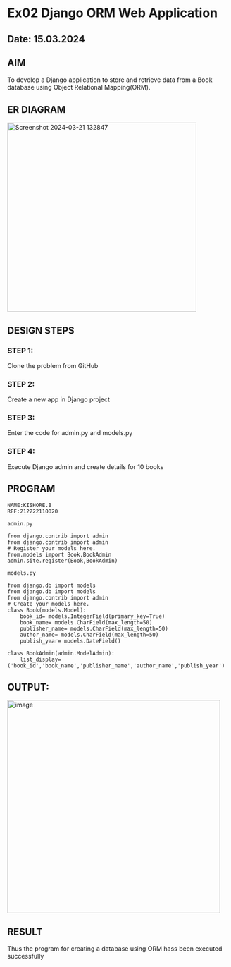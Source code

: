 # Ex02 Django ORM Web Application
## Date: 15.03.2024

## AIM
To develop a Django application to store and retrieve data from a Book database using Object Relational Mapping(ORM).
## ER DIAGRAM
<img width="429" alt="Screenshot 2024-03-21 132847" src="https://github.com/KSIHORE/ORM/assets/151484879/931c1d84-d981-4631-9b30-24f105db672f">

## DESIGN STEPS

### STEP 1:
Clone the problem from GitHub

### STEP 2:
Create a new app in Django project

### STEP 3:
Enter the code for admin.py and models.py

### STEP 4:
Execute Django admin and create details for 10 books

## PROGRAM
```
NAME:KISHORE.B
REF:212222110020
```
```
admin.py

from django.contrib import admin
from django.contrib import admin
# Register your models here.
from.models import Book,BookAdmin
admin.site.register(Book,BookAdmin) 

models.py 

from django.db import models
from django.db import models
from django.contrib import admin
# Create your models here.
class Book(models.Model):
    book_id= models.IntegerField(primary_key=True)
    book_name= models.CharField(max_length=50)
    publisher_name= models.CharField(max_length=50)
    author_name= models.CharField(max_length=50)
    publish_year= models.DateField()

class BookAdmin(admin.ModelAdmin):
    list_display= ('book_id','book_name','publisher_name','author_name','publish_year')
```
## OUTPUT:
<img width="483" alt="image" src="https://github.com/KSIHORE/ORM/assets/151484879/48d7d7da-8a11-4468-8f1f-3425f979bfed">

## RESULT
Thus the program for creating a database using ORM hass been executed successfully

